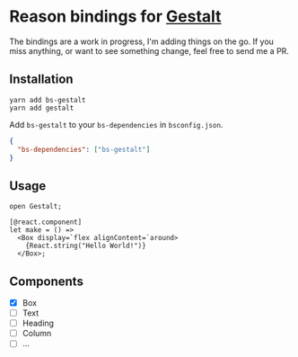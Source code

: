# Reason bindings for [Gestalt](https://github.com/pinterest/gestalt)

The bindings are a work in progress, I'm adding things on the go. If you miss anything, or want to see something change, feel free to send me a PR.

## Installation
```
yarn add bs-gestalt
yarn add gestalt
```

Add `bs-gestalt` to your `bs-dependencies` in `bsconfig.json`.

```json
{
  "bs-dependencies": ["bs-gestalt"]
}
```

## Usage

```reason
open Gestalt;

[@react.component]
let make = () =>
  <Box display=`flex alignContent=`around>
    {React.string("Hello World!")}
  </Box>;
```

## Components

* [x] Box
* [ ] Text
* [ ] Heading
* [ ] Column
* [ ] ...
